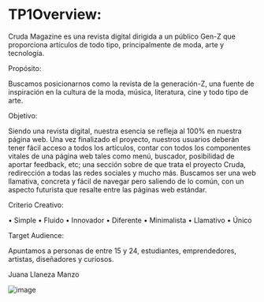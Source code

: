 # TP1Overview:

Cruda Magazine es una revista digital dirigida a un público Gen-Z que proporciona artículos de todo tipo, principalmente de moda, arte y tecnología.


Propósito:

Buscamos posicionarnos como la revista de la generación-Z, una fuente de inspiración en la cultura de la moda, música, literatura, cine y todo tipo de arte.

Objetivo: 

Siendo una revista digital, nuestra esencia se refleja al 100% en nuestra página web. Una vez finalizado el proyecto, nuestros usuarios deberán tener fácil acceso a todos los artículos, contar con todos los componentes vitales de una página web tales como menú, buscador, posibilidad de aportar feedback, etc; una sección sobre de que trata el proyecto Cruda, redirección a todas las redes sociales y mucho más. Buscamos ser una web llamativa, concreta y fácil de navegar pero saliendo de lo común, con un aspecto futurista que resalte entre las páginas web estándar.


 Criterio Creativo:

•	Simple
•	Fluido
•	Innovador
•	Diferente
•	Minimalista
•	Llamativo
•	Único

Target Audience:

Apuntamos a personas de entre 15 y 24, estudiantes, emprendedores, artistas, diseñadores y curiosos.







Juana Llaneza Manzo

![image](https://user-images.githubusercontent.com/82593673/192554625-a716f337-dc67-4c25-b915-96ee81771f3d.png)
